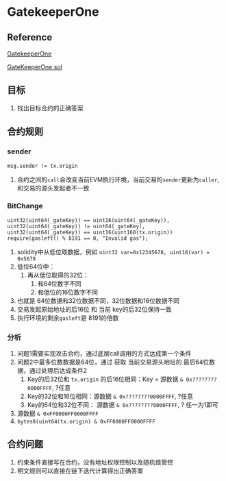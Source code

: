 # GatekeeperOne

## Reference
[GatekeeperOne](https://ethernaut.openzeppelin.com/level/13)

[GateKeeperOne.sol](https://github.com/yuhuajing/ethernaut-book/blob/main/src/13-GatekeeperOne/GatekeeperOne.sol)

## 目标
1. 找出目标合约的正确答案

## 合约规则
### sender
```solidity
msg.sender != tx.origin
```
1. 合约之间的`call`会改变当前EVM执行环境，当前交易的`sender`更新为`caller`,和交易的源头发起者不一致
### BitChange
```solidity
uint32(uint64(_gateKey)) == uint16(uint64(_gateKey)),
uint32(uint64(_gateKey)) != uint64(_gateKey),
uint32(uint64(_gateKey)) == uint16(uint160(tx.origin))
require(gasleft() % 8191 == 0, "Invalid gas");
```
1. solidity中从低位取数据，例如 `uint32 var=0x12345678, uint16(var) = 0x5678`
2. 低位64位中： 
   1. 再从低位取得的32位：
      1. 和64位数字不同
      2. 和低位的16位数字不同
3. 也就是 64位数据和32位数据不同，32位数据和16位数据不同
4. 交易发起原始地址的后16位 和 当前 key的后32位保持一致
5. 执行环境的剩余`gasleft`是 8191的倍数

### 分析
1. 问题1需要实现攻击合约，通过底层call调用的方式达成第一个条件
2. 问题2中最多位数数据是64位，通过 获取 当前交易源头地址的 最后64位数据，通过处理后达成条件2
   1. Key的后32位和 `tx.origin` 的后16位相同：Key = 源数据 `& 0x????????0000FFFF`, ?任意
   2. Key的32位和16位相同：源数据 `& 0x????????0000FFFF`, ?任意
   3. Key的64位和32位不同： 源数据 `& 0x????????0000FFFF`, ? 任一为1即可
3. 源数据 `& 0xFF0000FF0000FFFF`
4. `bytes8(uint64(tx.origin) & 0xFF0000FF0000FFFF`

## 合约问题
1. 约束条件直接写在合约，没有地址权限控制以及随机值管控
2. 明文规则可以直接在链下迭代计算得出正确答案
